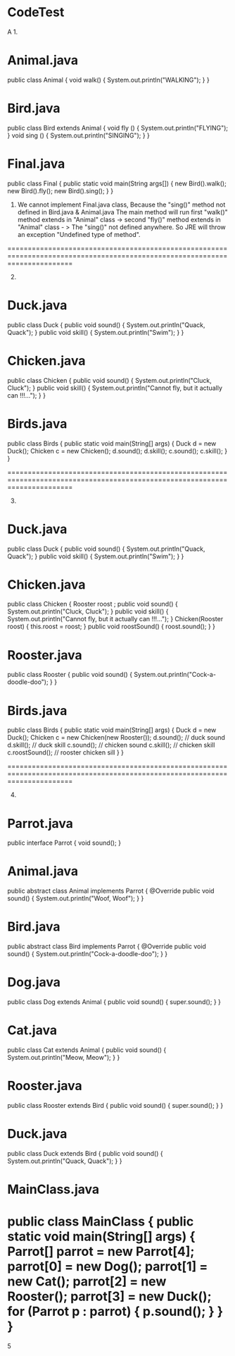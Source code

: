 # CodeTest

A
1.

Animal.java
===========
public class Animal {
	void walk() {
		System.out.println("WALKING");
	}
}

Bird.java
=========
public class Bird extends Animal {
	void fly () {
		System.out.println("FLYING");
	}
	void sing () {
		System.out.println("SINGING");
	}
}

Final.java
=========
public class Final {
	public static void main(String args[]) {
		new Bird().walk();
		new Bird().fly();
	  new Bird().sing();
	}
}

1. We cannot implement Final.java class, Because the "sing()" method not defined in Bird.java & Animal.java
  The main method will run first "walk()" method extends in "Animal" class -> second "fly()" method extends in "Animal" class - > The "sing()" not defined anywhere. So JRE will throw an exception "Undefined type of method".
  
============================================================================================================================ 

2.

Duck.java
=========
public class Duck {
	public void sound() {
		System.out.println("Quack, Quack");
	}
	public void skill() {
		System.out.println("Swim");
	}
}

Chicken.java
============
public class Chicken {
	public void sound() {
		System.out.println("Cluck, Cluck");
	}
	public void skill() {
		System.out.println("Cannot fly, but it actually can !!!...");
	}
}

Birds.java
============
public class Birds {
	public static void main(String[] args) {
		Duck d = new Duck();
		Chicken c = new Chicken();
		d.sound();
		d.skill();
		c.sound();
		c.skill();
	}
}

============================================================================================================================

3.

Duck.java
=========
public class Duck {
	public void sound() {
		System.out.println("Quack, Quack");
	}
	public void skill() {
		System.out.println("Swim");
	}
}

Chicken.java
============
public class Chicken {
	Rooster roost ;
	public void sound() {
		System.out.println("Cluck, Cluck");
	}
	public void skill() {
		System.out.println("Cannot fly, but it actually can !!!...");
	}
	Chicken(Rooster roost) {
		this.roost = roost;
	}
	public void roostSound() {
		roost.sound();
	}
}

Rooster.java
=============
public class Rooster {
	public void sound() {
		System.out.println("Cock-a-doodle-doo");
	}
}

Birds.java
==========
public class Birds {
	public static void main(String[] args) {
		Duck d = new Duck();
		Chicken c = new Chicken(new Rooster());
		d.sound(); // duck sound
		d.skill(); // duck skill
		c.sound(); // chicken sound
		c.skill(); // chicken skill
		c.roostSound(); // rooster chicken sill
	}
}

============================================================================================================================

4.

Parrot.java
===========
public interface Parrot {
	void sound();
}

Animal.java
===========
public abstract class Animal implements Parrot {
	@Override
	public void sound() {
		System.out.println("Woof, Woof");
	}
}

Bird.java
=========
public abstract class Bird implements Parrot {
	@Override
	public void sound() {
		System.out.println("Cock-a-doodle-doo");
	}
}

Dog.java
========
public class Dog extends Animal {
	public void sound() {
		super.sound();
	}
}

Cat.java
========
public class Cat extends Animal {
	public void sound() {
		System.out.println("Meow, Meow");
	}
}

Rooster.java
============
public class Rooster extends Bird {
	public void sound() {
		super.sound();
	}
}

Duck.java
=========
public class Duck extends Bird {
	public void sound() {
		System.out.println("Quack, Quack");
	}
}

MainClass.java
==============
public class MainClass {
	public static void main(String[] args) {
		Parrot[] parrot = new Parrot[4];
		parrot[0] = new Dog();
		parrot[1] = new Cat();
		parrot[2] = new Rooster();
		parrot[3] = new Duck();
		for (Parrot p : parrot) {
			p.sound();
		}
	}
}
============================================================================================================================

5
